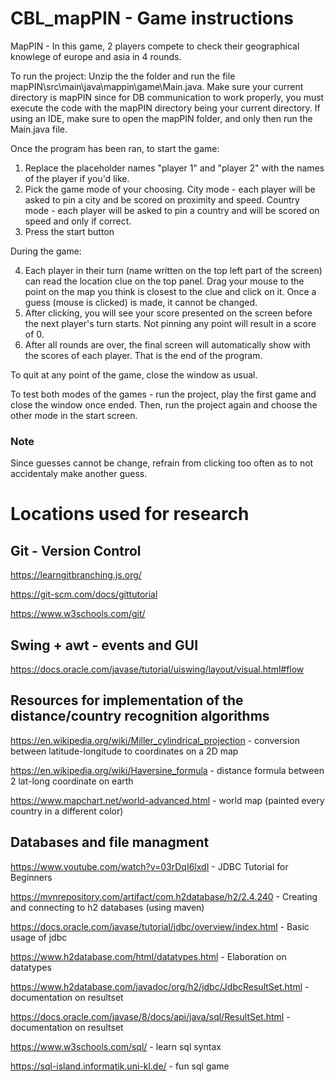 # CBL_mapPIN - Game instructions
MapPIN - In this game, 2 players compete to check their geographical knowlege of europe and asia in 4 rounds.

To run the project:
Unzip the the folder and run the file mapPIN\src\main\java\mappin\game\Main.java.
Make sure your current directory is mapPIN since for DB communication to work properly, you must execute the code with the mapPIN 
directory being your current directory.
If using an IDE, make sure to open the mapPIN folder, and only then run the Main.java file.

Once the program has been ran, to start the game:
1. Replace the placeholder names "player 1" and "player 2" with the names of the player if you'd like.
2. Pick the game mode of your choosing.
   City mode - each player will be asked to pin a city and be scored on proximity and speed.
   Country mode - each player will be asked to pin a country and will be scored on speed and only if correct.
3. Press the start button

During the game:
   
4. Each player in their turn (name written on the top left part of the screen) can read the location clue
   on the top panel. Drag your mouse to the point on the map you think is closest to the clue and click on it.
   Once a guess (mouse is clicked) is made, it cannot be changed.
6. After clicking, you will see your score presented on the screen before the next player's turn starts.
   Not pinning any point will result in a score of 0.
7. After all rounds are over, the final screen will automatically show with the scores of each player. That is the end of the program.

To quit at any point of the game, close the window as usual.

To test both modes of the games - run the project, play the first game and close the window once ended. 
Then, run the project again and choose the other mode in the start screen.

### Note
Since guesses cannot be change, refrain from clicking too often as to not accidentaly make another guess.

# Locations used for research 

## Git - Version Control

https://learngitbranching.js.org/

https://git-scm.com/docs/gittutorial

https://www.w3schools.com/git/

## Swing + awt - events and GUI

https://docs.oracle.com/javase/tutorial/uiswing/layout/visual.html#flow


## Resources for implementation of the distance/country recognition algorithms

https://en.wikipedia.org/wiki/Miller_cylindrical_projection - conversion between latitude-longitude to coordinates on a 2D map

https://en.wikipedia.org/wiki/Haversine_formula - distance formula between 2 lat-long coordinate on earth

https://www.mapchart.net/world-advanced.html - world map (painted every country in a different color)

## Databases and file managment

https://www.youtube.com/watch?v=03rDqI6lxdI - JDBC Tutorial for Beginners

https://mvnrepository.com/artifact/com.h2database/h2/2.4.240 - Creating and connecting to h2 databases (using maven)

https://docs.oracle.com/javase/tutorial/jdbc/overview/index.html - Basic usage of jdbc 

https://www.h2database.com/html/datatypes.html - Elaboration on datatypes 

https://www.h2database.com/javadoc/org/h2/jdbc/JdbcResultSet.html - documentation on resultset

https://docs.oracle.com/javase/8/docs/api/java/sql/ResultSet.html - documentation on resultset

https://www.w3schools.com/sql/ - learn sql syntax

https://sql-island.informatik.uni-kl.de/ - fun sql game
